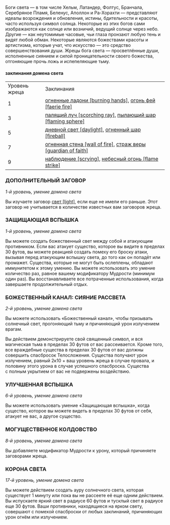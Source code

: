 Боги света — в том числе Хельм, Латандер, Фолтус, Бранчала, Серебряное Пламя, Беленус, Аполлон и Ра-Хорахти — представляют идеалы возрождения и обновления, истины, бдительности и красоты, часто используя символ солнца. Некоторые из этих богов сами изображаются как солнце или возничий, ведущий солнце через небо. Другие — как неутомимые часовые, чьи глаза пронзают любую тень и видят любой обман. Некоторые являются божествами красоты и артистизма, которые учат, что искусство — это средство совершенствования души. Жрецы бога света — просветлённые души, исполненные сиянием и силой проницательности своего божества, отгоняющие прочь ложь и испепеляющие тьму.

#### заклинания домена света

|   |   |
|---|---|
|Уровень жреца|Заклинания|
|1|[огненные ладони [burning hands]](https://dnd.su/spells/203-burning_hands/), [огонь фей [faerie fire]](https://dnd.su/spells/207-faerie_fire/)|
|3|[палящий луч [scorching ray]](https://dnd.su/spells/225-scorching_ray/), [пылающий шар [flaming sphere]](https://dnd.su/spells/289-flaming_sphere/)|
|5|[дневной свет [daylight]](https://dnd.su/spells/58-daylight/), [огненный шар [fireball]](https://dnd.su/spells/205-fireball/)|
|7|[огненная стена [wall of fire]](https://dnd.su/spells/202-wall_of_fire/), [страж веры [guardian of faith]](https://dnd.su/spells/340-guardian_of_faith/)|
|9|[наблюдение [scrying]](https://dnd.su/spells/176-scrying/), [небесный огонь [flame strike]](https://dnd.su/spells/181-flame_strike/)|

  

### ДОПОЛНИТЕЛЬНЫЙ ЗАГОВОР

_1-й уровень, умение домена света_

Вы изучаете заговор [свет [light]](https://dnd.su/spells/307-light/), если еще не имели его раньше. Этот заговор не учитывается в количестве известных вам заговоров жреца.

  

### ЗАЩИЩАЮЩАЯ ВСПЫШКА

_1-й уровень, умение домена света_

Вы можете создать божественный свет между собой и атакующим противником. Если вас атакует существо, которое вы видите в пределах 30 футов, вы можете реакцией создать помеху его броску атаки, вызывая перед атакующим вспышку света, до того как он попадёт или промажет. Существа, которые не могут быть ослеплены, обладают иммунитетом к этому умению. Вы можете использовать это умение количество раз, равное вашему модификатору Мудрости (минимум один раз). Вы восстанавливаете все потраченные использования, когда завершаете продолжительный отдых.

  

### БОЖЕСТВЕННЫЙ КАНАЛ: СИЯНИЕ РАССВЕТА

_2-й уровень, умение домена света_

Вы можете использовать «Божественный канал», чтобы призывать солнечный свет, прогоняющий тьму и причиняющий урон излучением врагам.

Вы действием демонстрируете свой священный символ, и вся магическая тьма в пределах 30 футов от вас рассеивается. Кроме того, все враждебные существа в пределах 30 футов от вас должны совершить спасбросок Телосложения. Существа получают урон излучением, равный 2к10 + ваш уровень жреца в случае провала, и половину этого урона в случае успешного спасброска. Существа с полным укрытием от вас не подвержены воздействию.

  

### УЛУЧШЕННАЯ ВСПЫШКА

_6-й уровень, умение домена света_

Вы можете использовать умение «Защищающая вспышка», когда существо, которое вы можете видеть в пределах 30 футов от себя, атакует не вас, а другое существо.

  

### МОГУЩЕСТВЕННОЕ КОЛДОВСТВО

_8-й уровень, умение домена света_

Вы добавляете модификатор Мудрости к урону, который причиняете заговорами жреца.

  

### КОРОНА СВЕТА

_17-й уровень, умение домена света_

Вы можете действием создать ауру солнечного света, которая существует 1 минуту или пока вы не рассеете её еще одним действием. Вы испускаете яркий свет в радиусе 60 футов и тусклый свет в радиусе еще 30 футов. Ваши противники, находящиеся на ярком свету, совершают с помехой спасброски от любых заклинаний, причиняющих урон огнём или излучением.